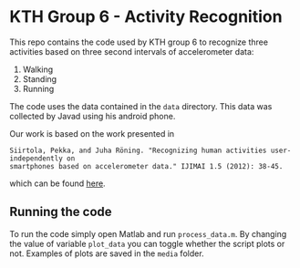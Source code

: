 # KTH Group 6 - Activity Recognition
This repo contains the code used by KTH group 6 to recognize three activities
based on three second intervals of accelerometer data:
1. Walking
2. Standing
3. Running

The code uses the data contained in the `data` directory. This data was collected by Javad
using his android phone.

Our work is based on the work presented in

```
Siirtola, Pekka, and Juha Röning. "Recognizing human activities user-independently on
smartphones based on accelerometer data." IJIMAI 1.5 (2012): 38-45.
```

which can be found [here](https://dialnet.unirioja.es/descarga/articulo/3954593.pdf).

## Running the code
To run the code simply open Matlab and run `process_data.m`. By changing the value of
variable `plot_data` you can toggle whether the script plots or not. Examples of plots
are saved in the `media` folder.
